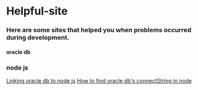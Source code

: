 # Helpful-site

### Here are some sites that helped you when problems occurred during development.

#### oracle db

### node js 
[Linking oracle db to node js](https://namjackson.tistory.com/12)
[How to find oracle db's connectString in node](https://lts0606.tistory.com/183)
